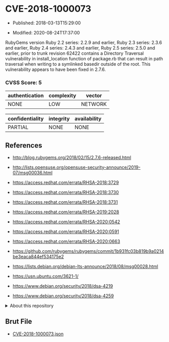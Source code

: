# CVE-2018-1000073

- Published: 2018-03-13T15:29:00

- Modified: 2020-08-24T17:37:00

RubyGems version Ruby 2.2 series: 2.2.9 and earlier, Ruby 2.3 series: 2.3.6 and earlier, Ruby 2.4 series: 2.4.3 and earlier, Ruby 2.5 series: 2.5.0 and earlier, prior to trunk revision 62422 contains a Directory Traversal vulnerability in install_location function of package.rb that can result in path traversal when writing to a symlinked basedir outside of the root. This vulnerability appears to have been fixed in 2.7.6.

### CVSS Score: **5**

| authentication | complexity | vector |
| --- | --- | --- |
| NONE | LOW | NETWORK |

| confidentiality | integrity | availability |
| --- | --- | --- |
| PARTIAL | NONE | NONE |

## References

* http://blog.rubygems.org/2018/02/15/2.7.6-released.html

* http://lists.opensuse.org/opensuse-security-announce/2019-07/msg00036.html

* https://access.redhat.com/errata/RHSA-2018:3729

* https://access.redhat.com/errata/RHSA-2018:3730

* https://access.redhat.com/errata/RHSA-2018:3731

* https://access.redhat.com/errata/RHSA-2019:2028

* https://access.redhat.com/errata/RHSA-2020:0542

* https://access.redhat.com/errata/RHSA-2020:0591

* https://access.redhat.com/errata/RHSA-2020:0663

* https://github.com/rubygems/rubygems/commit/1b931fc03b819b9a0214be3eaca844ef534175e2

* https://lists.debian.org/debian-lts-announce/2018/08/msg00028.html

* https://usn.ubuntu.com/3621-1/

* https://www.debian.org/security/2018/dsa-4219

* https://www.debian.org/security/2018/dsa-4259

<details>
<summary>About this repository</summary> 

  This repository is part of the project [Live Hack CVE](https://github.com/Live-Hack-CVE). Main website can be found [www.live-hack.org](https://www.live-hack.org) 
  
  Made by [Sn0wAlice](https://github.com/Sn0wAlice) for the people that care about security and need to have a feed of the latest CVEs. Hope you enjoy it, don't forget to star the repo and follow me on [Twitter](https://twitter.com/Sn0wAlice) and [Github](https://github.com/Sn0wAlice). And that is my [personnal website](https://www.alice-snow.me/)

  - [Home Page](https://github.com/Live-Hack-CVE)
  - [Framework](https://github.com/Live-Hack-CVE/cve-framework)
  - [CVE database](https://github.com/Live-Hack-CVE/full_database)
  - [Changelog](https://github.com/Live-Hack-CVE/Changelog)
</details>

## Brut File

* [CVE-2018-1000073.json](https://raw.githubusercontent.com/Live-Hack-CVE/full_database/main/cves/2018/CVE-2018-1000073.json)

